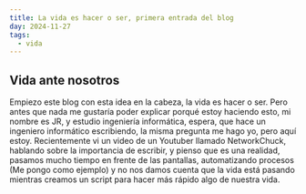 ```yaml
---
title: La vida es hacer o ser, primera entrada del blog
day: 2024-11-27
tags:
  - vida
---
```

## Vida ante nosotros

Empiezo este blog con esta idea en la cabeza, la vida es hacer o ser. Pero antes que nada me gustaría poder explicar porqué estoy haciendo esto, mi nombre es JR, y estudio ingeniería informática, espera, que hace un ingeniero informático escribiendo, la misma pregunta me hago yo, pero aquí estoy.
Recientemente vi un video de un Youtuber llamado NetworkChuck, hablando sobre la importancia de escribir, y pienso que es una realidad, pasamos mucho tiempo en frente de las pantallas, automatizando procesos (Me pongo como ejemplo) y no nos damos cuenta que la vida está pasando mientras creamos un script para hacer más rápido algo de nuestra vida.
